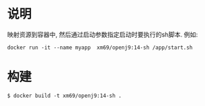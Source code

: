 # 说明

映射资源到容器中, 然后通过启动参数指定启动时要执行的sh脚本. 例如:
```
docker run -it --name myapp  xm69/openj9:14-sh /app/start.sh
```

# 构建

```
$ docker build -t xm69/openj9:14-sh .
```
